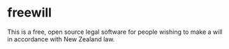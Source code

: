 # freewill

This is a free, open source legal software for people wishing to make a will in accordance with New Zealand law.

